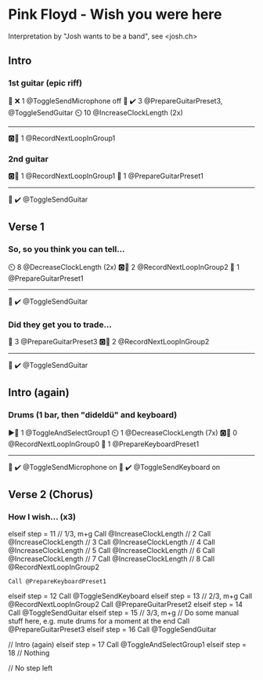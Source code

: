 # Pink Floyd - Wish you were here

Interpretation by "Josh wants to be a band", see <josh.ch>

## Intro

### 1st guitar (epic riff)

🎤 ❌ 1    @ToggleSendMicrophone off
🎸 ✔️ 3    @PrepareGuitarPreset3, @ToggleSendGuitar
⏲️ 10       @IncreaseClockLength (2x)

---

🅾️🧱 1     @RecordNextLoopInGroup1

### 2nd guitar

🅾️🧱 1     @RecordNextLoopInGroup1
🎸 1        @PrepareGuitarPreset1

---

🎸 ✔️      @ToggleSendGuitar

## Verse 1

### So, so you think you can tell...

⏲️ 8        @DecreaseClockLength (2x)
🅾️🧱 2      @RecordNextLoopInGroup2
🎸 1        @PrepareGuitarPreset1

---

🎸 ✔️      @ToggleSendGuitar

### Did they get you to trade...

🎸 3       @PrepareGuitarPreset3
🅾️🧱 2     @RecordNextLoopInGroup2

---

🎸 ✔️      @ToggleSendGuitar

## Intro (again)

### Drums (1 bar, then "dideldü" and keyboard)

▶️🧱 1     @ToggleAndSelectGroup1
⏲️ 1        @DecreaseClockLength (7x)
🅾️🧱 0     @RecordNextLoopInGroup0
🎹 1        @PrepareKeyboardPreset1

---

🎤 ✔️      @ToggleSendMicrophone on
🎹 ✔️      @ToggleSendKeyboard on

## Verse 2 (Chorus)

### How I wish... (x3)
  elseif step = 11 // 1/3, m+g
    Call @IncreaseClockLength // 2
    Call @IncreaseClockLength // 3
    Call @IncreaseClockLength // 4
    Call @IncreaseClockLength // 5
    Call @IncreaseClockLength // 6
    Call @IncreaseClockLength // 7
    Call @IncreaseClockLength // 8
    Call @RecordNextLoopInGroup2

    Call @PrepareKeyboardPreset1
  elseif step = 12
    Call @ToggleSendKeyboard
  elseif step = 13 // 2/3, m+g
    Call @RecordNextLoopInGroup2
    Call @PrepareGuitarPreset2
  elseif step = 14
    Call @ToggleSendGuitar
  elseif step = 15 // 3/3, m+g
    // Do some manual stuff here, e.g. mute drums for a moment at the end
    Call @PrepareGuitarPreset3
  elseif step = 16
    Call @ToggleSendGuitar

  // Intro (again)
  elseif step = 17
    Call @ToggleAndSelectGroup1
  elseif step = 18
    // Nothing

  // No step left
